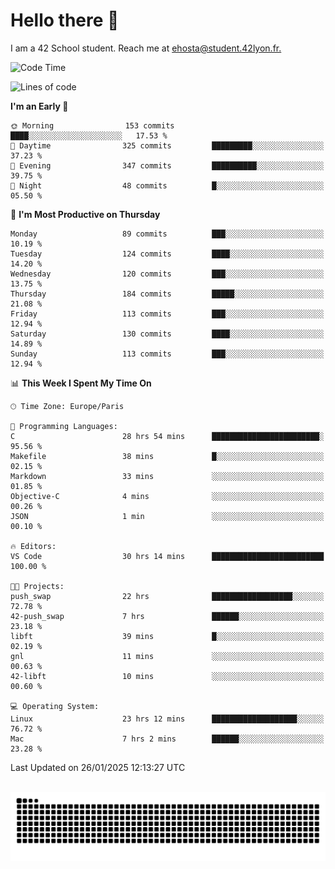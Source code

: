 <h1 align="left">Hello there 👋</h1>
<p align="left">
	I am a 42 School student. Reach me at <a href="mailto:ehosta@student.42lyon.fr">ehosta@student.42lyon.fr.</a><br>
</p>

<!--START_SECTION:waka-->
![Code Time](http://img.shields.io/badge/Code%20Time-2%2C068%20hrs%2034%20mins-blue)

![Lines of code](https://img.shields.io/badge/From%20Hello%20World%20I%27ve%20Written-141.4%20thousand%20lines%20of%20code-blue)

**I'm an Early 🐤** 

```text
🌞 Morning                153 commits         ████░░░░░░░░░░░░░░░░░░░░░   17.53 % 
🌆 Daytime                325 commits         █████████░░░░░░░░░░░░░░░░   37.23 % 
🌃 Evening                347 commits         ██████████░░░░░░░░░░░░░░░   39.75 % 
🌙 Night                  48 commits          █░░░░░░░░░░░░░░░░░░░░░░░░   05.50 % 
```
📅 **I'm Most Productive on Thursday** 

```text
Monday                   89 commits          ███░░░░░░░░░░░░░░░░░░░░░░   10.19 % 
Tuesday                  124 commits         ████░░░░░░░░░░░░░░░░░░░░░   14.20 % 
Wednesday                120 commits         ███░░░░░░░░░░░░░░░░░░░░░░   13.75 % 
Thursday                 184 commits         █████░░░░░░░░░░░░░░░░░░░░   21.08 % 
Friday                   113 commits         ███░░░░░░░░░░░░░░░░░░░░░░   12.94 % 
Saturday                 130 commits         ████░░░░░░░░░░░░░░░░░░░░░   14.89 % 
Sunday                   113 commits         ███░░░░░░░░░░░░░░░░░░░░░░   12.94 % 
```


📊 **This Week I Spent My Time On** 

```text
🕑︎ Time Zone: Europe/Paris

💬 Programming Languages: 
C                        28 hrs 54 mins      ████████████████████████░   95.56 % 
Makefile                 38 mins             █░░░░░░░░░░░░░░░░░░░░░░░░   02.15 % 
Markdown                 33 mins             ░░░░░░░░░░░░░░░░░░░░░░░░░   01.85 % 
Objective-C              4 mins              ░░░░░░░░░░░░░░░░░░░░░░░░░   00.26 % 
JSON                     1 min               ░░░░░░░░░░░░░░░░░░░░░░░░░   00.10 % 

🔥 Editors: 
VS Code                  30 hrs 14 mins      █████████████████████████   100.00 % 

🐱‍💻 Projects: 
push_swap                22 hrs              ██████████████████░░░░░░░   72.78 % 
42-push_swap             7 hrs               ██████░░░░░░░░░░░░░░░░░░░   23.18 % 
libft                    39 mins             █░░░░░░░░░░░░░░░░░░░░░░░░   02.19 % 
gnl                      11 mins             ░░░░░░░░░░░░░░░░░░░░░░░░░   00.63 % 
42-libft                 10 mins             ░░░░░░░░░░░░░░░░░░░░░░░░░   00.60 % 

💻 Operating System: 
Linux                    23 hrs 12 mins      ███████████████████░░░░░░   76.72 % 
Mac                      7 hrs 2 mins        ██████░░░░░░░░░░░░░░░░░░░   23.28 % 
```


 Last Updated on 26/01/2025 12:13:27 UTC
<!--END_SECTION:waka-->

<br clear="both">
<div align="left">
	<picture align="left">
		<source media="(prefers-color-scheme: light)" srcset="https://raw.githubusercontent.com/elouannh/elouannh/output/github-contribution-grid-snake.svg" width="800px">
		<source media="(prefers-color-scheme: dark)" srcset="https://raw.githubusercontent.com/elouannh/elouannh/output/github-contribution-grid-snake-dark.svg" width="800px">
		<img alt="github-snake" src="https://raw.githubusercontent.com/elouannh/elouannh/output/github-contribution-grid-snake.svg" width="800px">
	</picture>
</div>

